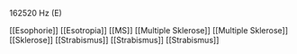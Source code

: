 162520 Hz (E)

[[Esophorie]]
[[Esotropia]]
[[MS]]
[[Multiple Sklerose]]
[[Multiple Sklerose]]
[[Sklerose]]
[[Strabismus]]
[[Strabismus]]
[[Strabismus]]